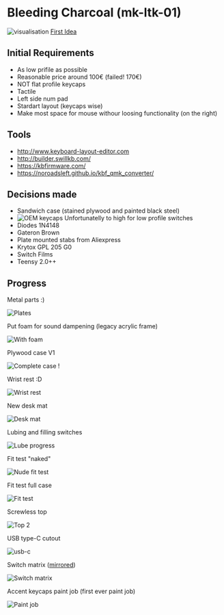 # Bleeding Charcoal (mk-ltk-01)

![visualisation](./images/mk-ltk-01-bleeding-charcoal.png)
[First Idea](./images/mk-ltk-01.png)

## Initial Requirements
* As low prifile as possible
* Reasonable price around 100€ (failed! 170€)
* NOT flat profile keycaps
* Tactile
* Left side num pad
* Stardart layout (keycaps wise)
* Make most space for mouse withour loosing functionality (on the right)

## Tools
* http://www.keyboard-layout-editor.com
* http://builder.swillkb.com/
* https://kbfirmware.com/
* https://noroadsleft.github.io/kbf_qmk_converter/

## Decisions made
* Sandwich case (stained plywood and painted black steel)
* ![OEM keycaps](./images/keycaps.png) 
  Unfortunatelly to high for low profile switches
* Diodes 1N4148
* Gateron Brown
* Plate mounted stabs from Aliexpress
* Krytox GPL 205 G0
* Switch Films
* Teensy 2.0++

## Progress


Metal parts :) 

![Plates](./images/plate-and-bottom.jpg)


Put foam for sound dampening (legacy acrylic frame)

![With foam](./images/with-foam.jpg)


Plywood case V1

![Complete case !](./images/complete-case-1.jpg)


Wrist rest :D 

![Wrist rest](./images/wrist-rest.jpg)


New desk mat

![Desk mat](./images/desk-mat.jpg)


Lubing and filling switches

![Lube progress](./images/lube-progress.jpg)


Fit test "naked"

![Nude fit test](./images/test-fit-01.jpg)


Fit test full case

![Fit test](./images/fit-test-02.jpg)


Screwless top

![Top 2](./images/top-2.jpg)


USB type-C cutout

![usb-c](./images/usb-c.jpg)


Switch matrix ([mirrored](./images/switch-matrix-mirror.png))

![Switch matrix](./images/switch-matrix.png)


Accent keycaps paint job (first ever paint job)

![Paint job](./images/keycap-paint-job.jpg)